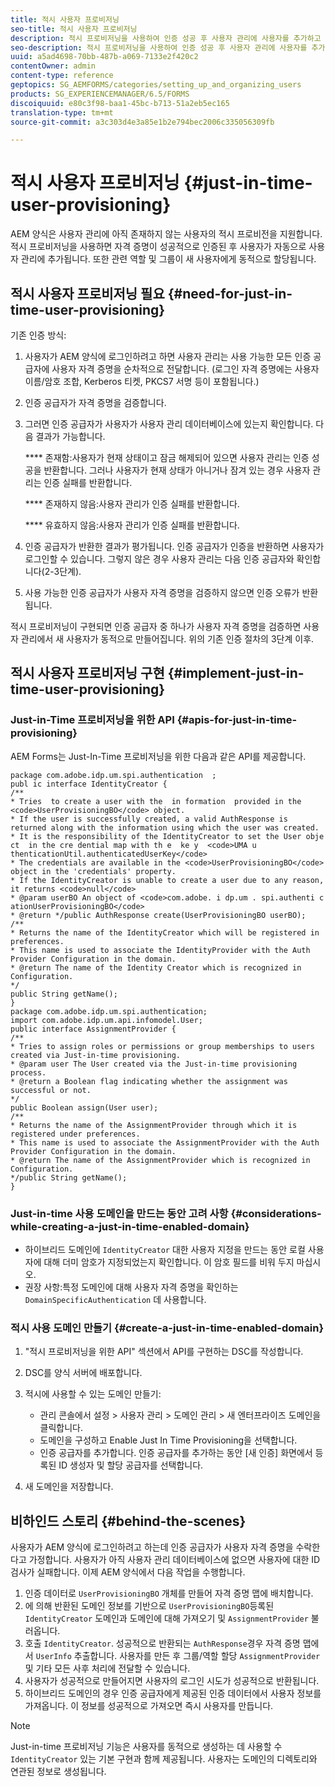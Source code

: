 ```yaml
---
title: 적시 사용자 프로비저닝
seo-title: 적시 사용자 프로비저닝
description: 적시 프로비저닝을 사용하여 인증 성공 후 사용자 관리에 사용자를 추가하고 관련 역할 및 그룹을 새로운 사용자에게 동적으로 할당합니다.
seo-description: 적시 프로비저닝을 사용하여 인증 성공 후 사용자 관리에 사용자를 추가하고 관련 역할 및 그룹을 새로운 사용자에게 동적으로 할당합니다.
uuid: a5ad4698-70bb-487b-a069-7133e2f420c2
contentOwner: admin
content-type: reference
geptopics: SG_AEMFORMS/categories/setting_up_and_organizing_users
products: SG_EXPERIENCEMANAGER/6.5/FORMS
discoiquuid: e80c3f98-baa1-45bc-b713-51a2eb5ec165
translation-type: tm+mt
source-git-commit: a3c303d4e3a85e1b2e794bec2006c335056309fb

---
```



# 적시 사용자 프로비저닝 {#just-in-time-user-provisioning}

AEM 양식은 사용자 관리에 아직 존재하지 않는 사용자의 적시 프로비전을 지원합니다. 적시 프로비저닝을 사용하면 자격 증명이 성공적으로 인증된 후 사용자가 자동으로 사용자 관리에 추가됩니다. 또한 관련 역할 및 그룹이 새 사용자에게 동적으로 할당됩니다.

## 적시 사용자 프로비저닝 필요 {#need-for-just-in-time-user-provisioning}

기존 인증 방식:

1. 사용자가 AEM 양식에 로그인하려고 하면 사용자 관리는 사용 가능한 모든 인증 공급자에 사용자 자격 증명을 순차적으로 전달합니다. (로그인 자격 증명에는 사용자 이름/암호 조합, Kerberos 티켓, PKCS7 서명 등이 포함됩니다.)
1. 인증 공급자가 자격 증명을 검증합니다.
1. 그러면 인증 공급자가 사용자가 사용자 관리 데이터베이스에 있는지 확인합니다. 다음 결과가 가능합니다.

   **** 존재함:사용자가 현재 상태이고 잠금 해제되어 있으면 사용자 관리는 인증 성공을 반환합니다. 그러나 사용자가 현재 상태가 아니거나 잠겨 있는 경우 사용자 관리는 인증 실패를 반환합니다.

   **** 존재하지 않음:사용자 관리가 인증 실패를 반환합니다.

   **** 유효하지 않음:사용자 관리가 인증 실패를 반환합니다.

1. 인증 공급자가 반환한 결과가 평가됩니다. 인증 공급자가 인증을 반환하면 사용자가 로그인할 수 있습니다. 그렇지 않은 경우 사용자 관리는 다음 인증 공급자와 확인합니다(2-3단계).
1. 사용 가능한 인증 공급자가 사용자 자격 증명을 검증하지 않으면 인증 오류가 반환됩니다.

적시 프로비저닝이 구현되면 인증 공급자 중 하나가 사용자 자격 증명을 검증하면 사용자 관리에서 새 사용자가 동적으로 만들어집니다. 위의 기존 인증 절차의 3단계 이후.

## 적시 사용자 프로비저닝 구현 {#implement-just-in-time-user-provisioning}

### Just-in-Time 프로비저닝을 위한 API {#apis-for-just-in-time-provisioning}

AEM Forms는 Just-In-Time 프로비저닝을 위한 다음과 같은 API를 제공합니다.

```as3
package com.adobe.idp.um.spi.authentication  ;
publ ic interface IdentityCreator {
/**
* Tries  to create a user with the  in formation  provided in the <code>UserProvisioningBO</code> object.
* If the user is successfully created, a valid AuthResponse is returned along with the information using which the user was created.
* It is the responsibility of the IdentityCreator to set the User obje ct  in the cre dential map with th e  ke y  <code>UMA u thenticationUtil.authenticatedUserKey</code>
* The credentials are available in the <code>UserProvisioningBO</code> object in the 'credentials' property.
* If the IdentityCreator is unable to create a user due to any reason, it returns <code>null</code>
* @param userBO An object of <code>com.adobe. i dp.um . spi.authenti c ationUserProvisioningBO</code>
* @return */public AuthResponse create(UserProvisioningBO userBO);
/**
* Returns the name of the IdentityCreator which will be registered in preferences.
* This name is used to associate the IdentityProvider with the Auth Provider Configuration in the domain.
* @return The name of the Identity Creator which is recognized in Configuration.
*/
public String getName();
}
package com.adobe.idp.um.spi.authentication;
import com.adobe.idp.um.api.infomodel.User;
public interface AssignmentProvider {
/**
* Tries to assign roles or permissions or group memberships to users created via Just-in-time provisioning.
* @param user The User created via the Just-in-time provisioning process.
* @return a Boolean flag indicating whether the assignment was successful or not.
*/
public Boolean assign(User user);
/**
* Returns the name of the AssignmentProvider through which it is registered under preferences.
* This name is used to associate the AssignmentProvider with the Auth Provider Configuration in the domain.
* @return The name of the AssignmentProvider which is recognized in Configuration.
*/public String getName();
}
```

### Just-in-time 사용 도메인을 만드는 동안 고려 사항 {#considerations-while-creating-a-just-in-time-enabled-domain}

* 하이브리드 도메인에 `IdentityCreator` 대한 사용자 지정을 만드는 동안 로컬 사용자에 대해 더미 암호가 지정되었는지 확인합니다. 이 암호 필드를 비워 두지 마십시오.
* 권장 사항:특정 도메인에 대해 사용자 자격 증명을 확인하는 `DomainSpecificAuthentication` 데 사용합니다.

### 적시 사용 도메인 만들기 {#create-a-just-in-time-enabled-domain}

1. &quot;적시 프로비저닝을 위한 API&quot; 섹션에서 API를 구현하는 DSC를 작성합니다.
1. DSC를 양식 서버에 배포합니다.
1. 적시에 사용할 수 있는 도메인 만들기:

   * 관리 콘솔에서 설정 > 사용자 관리 > 도메인 관리 > 새 엔터프라이즈 도메인을 클릭합니다.
   * 도메인을 구성하고 Enable Just In Time Provisioning을 선택합니다. <!--Fix broken link (See Setting up and managing domains).-->
   * 인증 공급자를 추가합니다. 인증 공급자를 추가하는 동안 [새 인증] 화면에서 등록된 ID 생성자 및 할당 공급자를 선택합니다.

1. 새 도메인을 저장합니다.

## 비하인드 스토리 {#behind-the-scenes}

사용자가 AEM 양식에 로그인하려고 하는데 인증 공급자가 사용자 자격 증명을 수락한다고 가정합니다. 사용자가 아직 사용자 관리 데이터베이스에 없으면 사용자에 대한 ID 검사가 실패합니다. 이제 AEM 양식에서 다음 작업을 수행합니다.

1. 인증 데이터로 `UserProvisioningBO` 개체를 만들어 자격 증명 맵에 배치합니다.
1. 에 의해 반환된 도메인 정보를 기반으로 `UserProvisioningBO`등록된 `IdentityCreator` 도메인과 도메인에 대해 가져오기 및 `AssignmentProvider` 불러옵니다.
1. 호출 `IdentityCreator`. 성공적으로 반환되는 `AuthResponse`경우 자격 증명 맵에서 `UserInfo` 추출합니다. 사용자를 만든 후 그룹/역할 할당 `AssignmentProvider` 및 기타 모든 사후 처리에 전달할 수 있습니다.
1. 사용자가 성공적으로 만들어지면 사용자의 로그인 시도가 성공적으로 반환됩니다.
1. 하이브리드 도메인의 경우 인증 공급자에게 제공된 인증 데이터에서 사용자 정보를 가져옵니다. 이 정보를 성공적으로 가져오면 즉시 사용자를 만듭니다.

>[!NOTE]
>
>Just-in-time 프로비저닝 기능은 사용자를 동적으로 생성하는 데 사용할 수 `IdentityCreator` 있는 기본 구현과 함께 제공됩니다. 사용자는 도메인의 디렉토리와 연관된 정보로 생성됩니다.

